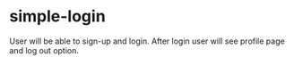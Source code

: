 # simple-login
User will be able to sign-up and login.
After login user will see profile page and log out option.

